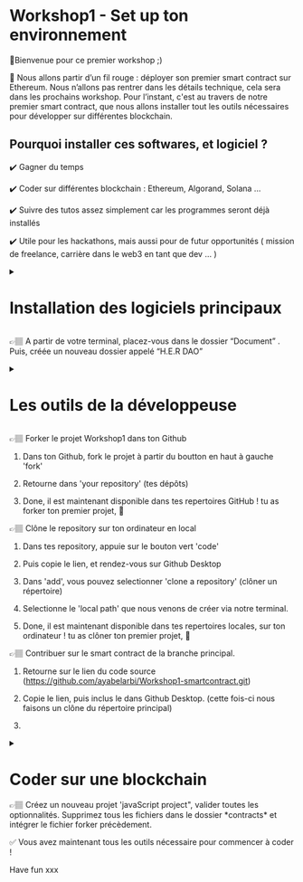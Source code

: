 # Workshop1 - Set up ton environnement 
👾Bienvenue pour ce premier workshop ;) 

🧵 Nous allons partir d’un fil rouge : déployer son premier smart contract sur Ethereum. Nous n’allons pas rentrer dans les détails technique, cela sera dans les prochains workshop. Pour l’instant, c'est au travers de notre premier smart contract, que nous allons installer tout les outils nécessaires pour développer sur différentes blockchain. 

## Pourquoi installer ces softwares, et logiciel ?
✔️ Gagner du temps 

✔️ Coder sur différentes blockchain : Ethereum, Algorand, Solana …

✔️ Suivre des tutos assez simplement car les programmes seront déjà installés

✔️ Utile pour les hackathons, mais aussi pour de futur opportunités ( mission de freelance, carrière dans le web3 en tant que dev … )

<details>
  <summary><h1>Installation des logiciels principaux</h1></summary>
  
  - Visual Studio Code
  
  Comme pour un peintre, il faut sa toile. La developeuse à besoin de son environnement de programmation pour coder.  Il en existe plein sur le marché, Sublim text, Vim ect …  
Mais Visual Studio Code à l’avantage de relier plusieurs application, tel que Github et d’être assez ergonomique. 
  https://visualstudio.microsoft.com/fr/downloads/
  
  - Installation de node js 
  
  NPM (Node Package Manager) est un gestionnaire de paquets permettant l’installation facile des modules (bibliothèques de code) qui peuvent être utilisés dans votre projet  
  [Node.js](https://nodejs.org/en/)
  ```bash
  npm -v 
  npm install <library-name> 
  npm run build 
  ```
  
  - Installation de yarn ( similaire à npm, c'est un gestionnaire de paquet, permettant l'installation des bibliothèques et des librairies).
  ```bash
  npm install yarn
  ```
  
  - Le terminal: déjà installer sur VS Code. Voici les commandes prinipales sur le terminal. 
  
  **`ls`**: affiche la liste des fichiers et des répertoires dans le répertoire courant
  
  **`cd`**: change de répertoire
  
  **`mkdir`**: crée un nouveau répertoire
  
  **`touch`**: crée un nouveau fichier vide
  
  **`rm`  :**  supprime un répertoire
  
  **`rm -r <nom du fichier>` :** supprime un fichier 
  
  **`echo`**: affiche du texte à l'écran
  
</details>
  
  
👉🏽 A partir de votre terminal, placez-vous dans le dossier “Document” . Puis, créée un nouveau dossier appelé “H.E.R DAO”

  
<details>
  <summary><h1>Les outils de la développeuse</h1></summary> 
    
  - Github : l'outil open source

  C'est LA plateforme permettant d'échanger du code entre dév, de stocker et de gérer notre code, ainsi que de travailler en collaboration sur des projets de développement de logiciels. 
  
Pour s'approprier un peu l'outil, nous allons forker le projet, puis nous allons créer une nouvelle branche afin de rajouter votre nom en commentaire dans le smart contract. Mais, qu'est ce fork, branche ?? 👀

Voyons une liste des termes couramment utilisé sur Github: 

  **`dépôt`**(repository) = espace de stockage centralisé pour les fichiers d'un projet.
  
  **`commit `** = enregistrement des modifications apportées aux fichiers dans le dépôt.
  
  **`branche`**(branch) =  une version séparée du dépôt qui permet de travailler sur des fonctionnalités spécifiques sans affecter la version principale (master).

  **`clône `** = une copie locale d'un dépôt sur votre ordinateur.

  **`forks `** = copie du dépôt d'origine sur votre compte GitHub.

  **`demande de fusion`** (pull request) = demande d'intégration des modifications d'une branche à une autre.

  **`issues `** = section de gestion des bugs et des améliorations proposées pour un projet.


  - Github Desktop : 
  [GitHub Desktop](https://desktop.github.com/)
</details>

👉🏽 Forker le projet Workshop1 dans ton Github 
1. Dans ton Github, fork le projet à partir du boutton en haut à gauche 'fork'
  
2. Retourne dans 'your repository' (tes dépôts)
  
3. Done, il est maintenant disponible dans tes repertoires GitHub ! tu as forker ton premier projet, 🔆

👉🏽 Clône le repository sur ton ordinateur en local 
  1. Dans tes repository, appuie sur le bouton vert 'code' 

  2. Puis copie le lien, et rendez-vous sur Github Desktop
  
  3. Dans 'add', vous pouvez selectionner 'clone a repository' (clôner un répertoire) 
  
  4. Selectionne le 'local path' que nous venons de créer via notre terminal. 
  
  5. Done, il est maintenant disponible dans tes repertoires locales, sur ton ordinateur ! tu as clôner ton premier projet, 🔆
  

👉🏽 Contribuer sur le smart contract de la branche principal. 

  1. Retourne sur le lien du code source (https://github.com/ayabelarbi/Workshop1-smartcontract.git)
  
  2. Copie le lien, puis inclus le dans Github Desktop. (cette fois-ci nous faisons un clône du répertoire principal) 
  
  3. 
  
  
<details>

  <summary><h1>Coder sur une blockchain</h1></summary>
Nous avons maintenant à peu près tous les outils dans notre trousse nous permettant de coder. Mais, chaque blockchain à un environnement et un langage bien spécifique. Par exemple Ethereum utilise le langage de programmation Solidity pour ces smarts contracts. Et nous allons explorer cela. Mais, Algorand par exemple, utilise un autre environnement de programmation, et nous verrons cela lors du prochain workshop. 
Pour le moment, voyons comment déployer un smart contract sur Ethereum. 

✌🏽 Pas de panique l'objectif n'est pas de tout comprendre, simplement de prendre en main les outils principaux. 
  
  - Installation de solidity sur VS CODE
  
  Dans extension, il est possible de télécharger les langages de programmations que l'on souhaite.
  
  - Installation de Hardhat 
  
  Pour écrire un smart contract, nous avons besoin d’un outil de développement de smart contract, visant à simplifier le processus de construction, de déploiement et de test de ces contrats. Les plus utilisés sont Hardhat, Truffle, Brownie, Ganache et Remix. Nous n’allons pas tous les utiliser, mais ils fonctionnent à peu près tous de la même façon. 
Pour notre fil rouge, nous allons installer hardhat. 
  ```bash
  npm install --save-dev hardhat
  ```
</details>
👉🏽 Créez un nouveau projet 'javaScript project", valider toutes les optionnalités. Supprimez tous les fichiers dans le dossier *contracts* et intégrer le fichier forker précèdement. 



✅ Vous avez maintenant tous les outils nécessaire pour commencer à coder ! 

Have fun xxx
 
